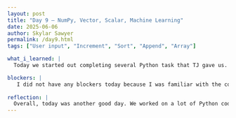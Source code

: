 ```yaml
---
layout: post
title: "Day 9 – NumPy, Vector, Scalar, Machine Learning"
date: 2025-06-06
author: Skylar Sawyer
permalink: /day9.html
tags: ["User input", "Increment", "Sort", "Append", "Array"]

what_i_learned: |
  Today we started out completing several Python task that TJ gave us. We did problmes that implememted removing items from a list, adding items to a list, sorting through a list, and many more. We also started to discuss matrices and the difference between a vector and a scalar. Vector have both magnitude and direction, while scalars only have magnitude and they are both used in AI and ML. 

blockers: |
   I did not have any blockers today because I was familiar with the concepts that we worked on today. Most of them that we worked on today were concepts Michael went over with us in Python 102. 
   
reflection: |
  Overall, today was another good day. We worked on a lot of Python coding and like I always say the more practice for me the better. We went over vectors and scalars which I have not really worked on in a while, so that was a nice refresher. We completed our first video presentation for week 2 and I really enjoyed doing that with my team as it was cool to see everyone's differences as far as the challenged that they encountered during the week. I look forward the next week because this is when it will become a bit more challenging for me. This was a great week of learning and practicing Python! 
---
```

